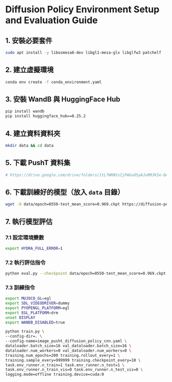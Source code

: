 # Diffusion Policy Environment Setup and Evaluation Guide

## 1. 安裝必要套件
```bash
sudo apt install -y libosmesa6-dev libgl1-mesa-glx libglfw3 patchelf
```

## 2. 建立虛擬環境
```bash
conda env create -f conda_environment.yaml
```

## 3. 安裝 WandB 與 HuggingFace Hub
```bash
pip install wandb
pip install huggingface_hub==0.25.2
```

## 4. 建立資料資料夾
```bash
mkdir data && cd data
```

## 5. 下載 PushT 資料集
```bash
# https://drive.google.com/drive/folders/1tL7WRNSsIjPAGuD5yAJuRMJKIe-DAz0J
```

## 6. 下載訓練好的模型（放入 `data` 目錄）
```bash
wget -O data/epoch=0550-test_mean_score=0.969.ckpt https://diffusion-policy.cs.columbia.edu/data/experiments/low_dim/pusht/diffusion_policy_cnn/train_0/checkpoints/epoch=0550-test_mean_score=0.969.ckpt
```

## 7. 執行模型評估

### 7.1 設定環境變數
```bash
export HYDRA_FULL_ERROR=1
```

### 7.2 執行評估指令
```bash
python eval.py --checkpoint data/epoch=0550-test_mean_score=0.969.ckpt --output_dir data/pusht_eval_output
```


### 7.3 訓練指令

```bash
export MUJOCO_GL=egl
export SDL_VIDEODRIVER=dummy
export PYOPENGL_PLATFORM=egl
export EGL_PLATFORM=drm
unset DISPLAY
export WANDB_DISABLED=true

python train.py \
--config-dir=. \
--config-name=image_pusht_diffusion_policy_cnn.yaml \
dataloader.batch_size=16 val_dataloader.batch_size=16 \
dataloader.num_workers=0 val_dataloader.num_workers=0 \
training.num_epochs=200 training.rollout_every=1 \
training.sample_every=999999 training.checkpoint_every=10 \
task.env_runner.n_train=1 task.env_runner.n_test=1 \
task.env_runner.n_train_vis=0 task.env_runner.n_test_vis=0 \
logging.mode=offline training.device=cuda:0
```